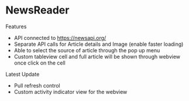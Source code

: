 # NewsReader

Features
- API connected to https://newsapi.org/
- Separate API calls for Article details and Image (enable faster loading)
- Able to select the source of article through the pop up menu
- Custom tableview cell and full article will be shown through webview once click on the cell

Latest Update
- Pull refresh control
- Custom activity indicator view for the webview
